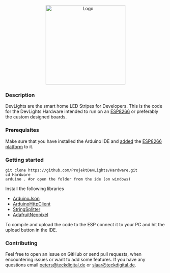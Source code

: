 <p align="center"><img alt="Logo" src="https://i.postimg.cc/vHgyC8nG/logo.png" height="250" /> </p>

### Description

DevLights are the smart home LED Stripes for Developers.
This is the code for the DevLights Hardware intended to run on an [ESP8266](https://www.espressif.com/en/products/socs/esp8266) or preferably the custom designed boards.

### Prerequisites

Make sure that you have installed the Arduino IDE and [added](https://arduino-esp8266.readthedocs.io/en/latest/installing.html) the [ESP8266 platform](https://arduino.esp8266.com/stable/package_esp8266com_index.json) to it.

### Getting started

```shell
git clone https://github.com/ProjektDevLights/Hardware.git
cd Hardware
arduino . #or open the folder from the ide (on windows)
```

Install the following libraries

- [ArduinoJson](https://arduinojson.org/)
- [ArduinoHttpClient](https://github.com/arduino-libraries/ArduinoHttpClient)
- [StringSplitter](https://github.com/aharshac/StringSplitter)
- [AdafruitNeopixel](https://github.com/adafruit/Adafruit_NeoPixel)

To compile and upload the code to the ESP connect it to your PC and hit the upload button in the IDE.

### Contributing

Feel free to open an issue on GitHub or send pull requests, when encountering issues or want to add some features. If you have any questions email [peters@teckdigital.de](mailto:peters@teckdigital.de) or [slaar@teckdigital.de](mailto:slaar@teckdigital.de).
